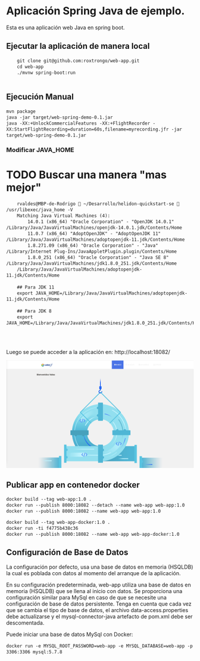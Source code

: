 # Aplicación Spring Java de ejemplo.

Esta es una aplicación web Java en spring boot.

## Ejecutar la aplicación de manera local
```
	git clone git@github.com:roxtrongo/web-app.git
	cd web-app
	./mvnw spring-boot:run
    
```

## Ejecución Manual

```
mvn package
java -jar target/web-spring-demo-0.1.jar
java -XX:+UnlockCommercialFeatures -XX:+FlightRecorder -XX:StartFlightRecording=duration=60s,filename=myrecording.jfr -jar target/web-spring-demo-0.1.jar
```



### Modificar JAVA_HOME 
# TODO Buscar una manera "mas mejor"  

```
    rvaldes@MBP-de-Rodrigo  ~/Desarrollo/helidon-quickstart-se  /usr/libexec/java_home -V
    Matching Java Virtual Machines (4):
        14.0.1 (x86_64) "Oracle Corporation" - "OpenJDK 14.0.1" /Library/Java/JavaVirtualMachines/openjdk-14.0.1.jdk/Contents/Home
        11.0.7 (x86_64) "AdoptOpenJDK" - "AdoptOpenJDK 11" /Library/Java/JavaVirtualMachines/adoptopenjdk-11.jdk/Contents/Home
        1.8.271.09 (x86_64) "Oracle Corporation" - "Java" /Library/Internet Plug-Ins/JavaAppletPlugin.plugin/Contents/Home
        1.8.0_251 (x86_64) "Oracle Corporation" - "Java SE 8" /Library/Java/JavaVirtualMachines/jdk1.8.0_251.jdk/Contents/Home
    /Library/Java/JavaVirtualMachines/adoptopenjdk-11.jdk/Contents/Home

    ## Para JDK 11
    export JAVA_HOME=/Library/Java/JavaVirtualMachines/adoptopenjdk-11.jdk/Contents/Home

    ## Para JDK 8
    export JAVA_HOME=/Library/Java/JavaVirtualMachines/jdk1.8.0_251.jdk/Contents/Home

   
    
```


Luego se puede acceder a la aplicación en: http://localhost:18082/

![Web-App](images/web-app.jpg)

## Publicar app en contenedor docker

```
docker build --tag web-app:1.0 .
docker run --publish 8000:18082 --detach --name web-app web-app:1.0
docker run --publish 8000:18082 --name web-app web-app:1.0
```

```
docker build --tag web-app-docker:1.0 .
docker run -ti f4775b438c36
docker run --publish 8000:18082 --name web-app web-app-docker:1.0
```


## Configuración de Base de Datos

La configuración por defecto, usa una base de datos en memoria (HSQLDB) la cual es poblada
con datos al  momento del arranque de la aplicación. 

En su configuración predeterminada, web-app utiliza una base de datos en memoria (HSQLDB) que
se llena al inicio con datos. Se proporciona una configuración similar para MySql en caso de que 
se necesite una configuración de base de datos persistente.
Tenga en cuenta que cada vez que se cambia el tipo de base de datos, el archivo data-access.properties 
debe actualizarse y el mysql-connector-java artefacto de pom.xml debe ser descomentada.

Puede iniciar una base de datos MySql con Docker:

```
docker run -e MYSQL_ROOT_PASSWORD=web-app -e MYSQL_DATABASE=web-app -p 3306:3306 mysql:5.7.8
```
